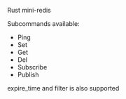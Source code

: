 Rust mini-redis

Subcommands available:

- Ping
- Set
- Get
- Del
- Subscribe
- Publish

expire_time and filter is also supported
